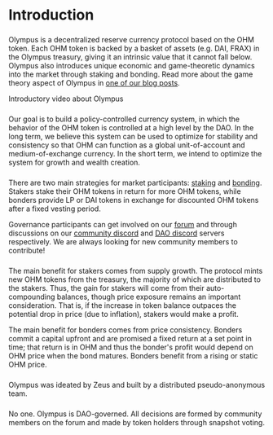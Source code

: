# Introduction

### &#x20;<a href="what-is-olympus" id="what-is-olympus"></a>

Olympus is a decentralized reserve currency protocol based on the OHM token. Each OHM token is backed by a basket of assets (e.g. DAI, FRAX) in the Olympus treasury, giving it an intrinsic value that it cannot fall below. Olympus also introduces unique economic and game-theoretic dynamics into the market through staking and bonding. Read more about the game theory aspect of Olympus in [one of our blog posts](https://olympusdao.medium.com/the-game-theory-of-olympus-e4c5f19a77df).

Introductory video about Olympus

### &#x20;<a href="what-is-the-point-of-olympus" id="what-is-the-point-of-olympus"></a>

Our goal is to build a policy-controlled currency system, in which the behavior of the OHM token is controlled at a high level by the DAO. In the long term, we believe this system can be used to optimize for stability and consistency so that OHM can function as a global unit-of-account and medium-of-exchange currency. In the short term, we intend to optimize the system for growth and wealth creation.

### &#x20;<a href="how-do-i-participate-in-olympus" id="how-do-i-participate-in-olympus"></a>

There are two main strategies for market participants: [staking](<.gitbook/assets/staking (1)>) and [bonding](.gitbook/assets/bonding). Stakers stake their OHM tokens in return for more OHM tokens, while bonders provide LP or DAI tokens in exchange for discounted OHM tokens after a fixed vesting period.

Governance participants can get involved on our [forum](https://forum.olympusdao.finance) and through discussions on our [community discord](https://discord.com/invite/olympusdao) and [DAO discord](https://discord.com/invite/42xFV68uEf) servers respectively. We are always looking for new community members to contribute!

### &#x20;<a href="how-can-i-benefit-from-olympus" id="how-can-i-benefit-from-olympus"></a>

The main benefit for stakers comes from supply growth. The protocol mints new OHM tokens from the treasury, the majority of which are distributed to the stakers. Thus, the gain for stakers will come from their auto-compounding balances, though price exposure remains an important consideration. That is, if the increase in token balance outpaces the potential drop in price (due to inflation), stakers would make a profit.

The main benefit for bonders comes from price consistency. Bonders commit a capital upfront and are promised a fixed return at a set point in time; that return is in OHM and thus the bonder's profit would depend on OHM price when the bond matures. Bonders benefit from a rising or static OHM price.

### &#x20;<a href="who-created-olympus" id="who-created-olympus"></a>

Olympus was ideated by Zeus and built by a distributed pseudo-anonymous team.

### &#x20;<a href="who-runs-olympus" id="who-runs-olympus"></a>

No one. Olympus is DAO-governed. All decisions are formed by community members on the forum and made by token holders through snapshot voting.

